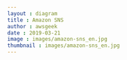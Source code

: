 ```yaml
---
layout : diagram
title : Amazon SNS
author : awsgeek
date : 2019-03-21
image : images/amazon-sns_en.jpg
thumbnail : images/amazon-sns_en.jpg
---
```

